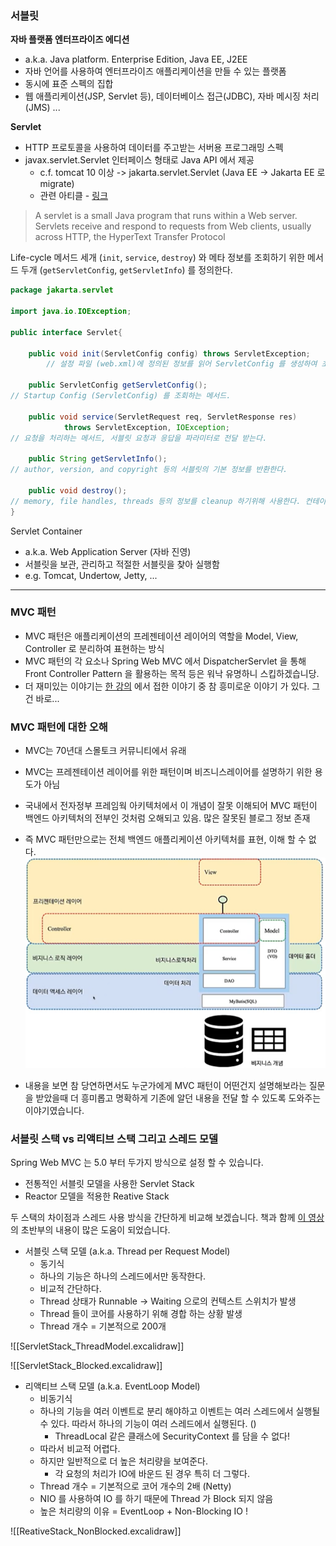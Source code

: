 ### 서블릿

**자바 플랫폼 엔터프라이즈 에디션**
- a.k.a. Java platform. Enterprise Edition, Java EE, J2EE
- 자바 언어를 사용하여 엔터프라이즈 애플리케이션을 만들 수 있는 플랫폼
- 동시에 표준 스펙의 집합
- 웹 애플리케이션(JSP, Servlet 등), 데이터베이스 접근(JDBC), 자바 메시징 처리 (JMS) ...

**Servlet**
- HTTP 프로토콜을 사용하여 데이터를 주고받는 서버용 프로그래밍 스펙
- javax.servlet.Servlet 인터페이스 형태로 Java API 에서 제공
	- c.f. tomcat 10 이상 -> jakarta.servlet.Servlet (Java EE -> Jakarta EE 로 migrate)
	- 관련 아티클 - [링크](https://www.samsungsds.com/kr/insights/java_jakarta.html)	
> A servlet is a small Java program that runs within a Web server. Servlets receive and respond to requests from Web clients, usually across HTTP, the HyperText Transfer Protocol


Life-cycle 메서드 세개 (`init`, `service`, `destroy`) 와 메타 정보를 조회하기 위한 메서드 두개 (`getServletConfig`, `getServletInfo`) 를 정의한다.

```java
package jakarta.servlet

import java.io.IOException;

public interface Servlet{

	public void init(ServletConfig config) throws ServletException;
		// 설정 파일 (web.xml)에 정의된 정보를 읽어 ServletConfig 를 생성하여 초기화 시 사용한다.

	public ServletConfig getServletConfig();
// Startup Config (ServletConfig) 를 조회하는 메서드.

	public void service(ServletRequest req, ServletResponse res) 
	        throws ServletException, IOException;
// 요청을 처리하는 메서드, 서블릿 요청과 응답을 파라미터로 전달 받는다. 

	public String getServletInfo();
// author, version, and copyright 등의 서블릿의 기본 정보를 반환한다.

	public void destroy();
// memory, file handles, threads 등의 정보를 cleanup 하기위해 사용한다. 컨테이너에 의해 서블릿 소멸 전 (garbage collected and finallized)에 호출된다.
}

```


Servlet Container
- a.k.a. Web Application Server (자바 진영)
- 서블릿을 보관, 관리하고 적절한 서블릿을 찾아 실행함
- e.g. Tomcat, Undertow, Jetty, ...

---

### MVC 패턴

- MVC 패턴은 애플리케이션의 프레젠테이션 레이어의 역할을 Model, View, Controller 로 분리하여 표현하는 방식
- MVC 패턴의 각 요소나 Spring Web MVC 에서 DispatcherServlet 을 통해 Front Controller Pattern 을 활용하는 목적 등은 워낙 유명하니 스킵하겠습니당.
- 더 재미있는 이야기는 [한 강의](https://www.inflearn.com/course/%EC%8B%A4%EB%AC%B4-msa-%EC%9D%B4%EC%95%BC%EA%B8%B0) 에서 접한 이야기 중 참 흥미로운 이야기 가 있다. 그건 바로...


### MVC 패턴에 대한 오해
- MVC는 70년대 스몰토크 커뮤니티에서 유래
- MVC는 프레젠테이션 레이어를 위한 패턴이며 비즈니스레이어를 설명하기 위한 용도가 아님
- 국내에서 전자정부 프레임웍 아키텍처에서 이 개념이 잘못 이해되어 MVC 패턴이 백엔드 아키텍처의 전부인 것처럼 오해되고 있음. 많은 잘못된 블로그 정보 존재
- 즉 MVC 패턴만으로는 전체 백엔드 애플리케이션 아키텍처를 표현, 이해 할 수 없다.
![LayeredArchitecture_And_MVCPattern.png](images/LayeredArchitecture_And_MVCPattern.png)

- 내용을 보면 참 당연하면서도 누군가에게 MVC 패턴이 어떤건지 설명해보라는 질문을 받았을때 더 흥미롭고 명확하게 기존에 알던 내용을 전달 할 수 있도록 도와주는 이야기였습니다.


### 서블릿 스택 vs 리액티브 스택 그리고 스레드 모델

Spring Web MVC 는 5.0 부터 두가지 방식으로 설정 할 수 있습니다.
- 전통적인 서블릿 모델을 사용한 Servlet Stack
- Reactor 모델을 적용한 Reative Stack

두 스택의 차이점과 스레드 사용 방식을 간단하게 비교해 보겠습니다.
책과 함께 [이 영상](https://www.youtube.com/watch?v=I0zMm6wIbRI&t=1462s&ab_channel=NHNCloud) 의 초반부의 내용이 많은 도움이 되었습니다.

- 서블릿 스택 모델 (a.k.a. Thread per Request Model)
	- 동기식
	- 하나의 기능은 하나의 스레드에서만 동작한다.
	- 비교적 간단하다.
	- Thread 상태가 Runnable -> Waiting 으로의 컨텍스트 스위치가 발생
	- Thread 들이 코어를 사용하기 위해 경합 하는 상황 발생
	- Thread 개수 = 기본적으로 200개

![[ServletStack_ThreadModel.excalidraw]]

![[ServletStack_Blocked.excalidraw]]


- 리액티브 스택 모델 (a.k.a. EventLoop Model)
	- 비동기식
	- 하나의 기능을 여러 이벤트로 분리 해야하고 이벤트는 여러 스레드에서 실행될 수 있다. 따라서 하나의 기능이 여러 스레드에서 실행된다. ()
		- ThreadLocal 같은 클래스에 SecurityContext 를 담을 수 없다!
	- 따라서 비교적 어렵다.
	- 하지만 일반적으로 더 높은 처리량을 보여준다.
		- 각 요청의 처리가 IO에 바운드 된 경우 특히 더 그렇다.
	- Thread 개수 = 기본적으로 코어 개수의 2배 (Netty)
	- NIO 를 사용하여 IO 를 하기 때문에 Thread 가 Block 되지 않음
	- 높은 처리량의 이유 = EventLoop + Non-Blocking IO !

![[ReativeStack_NonBlocked.excalidraw]]










